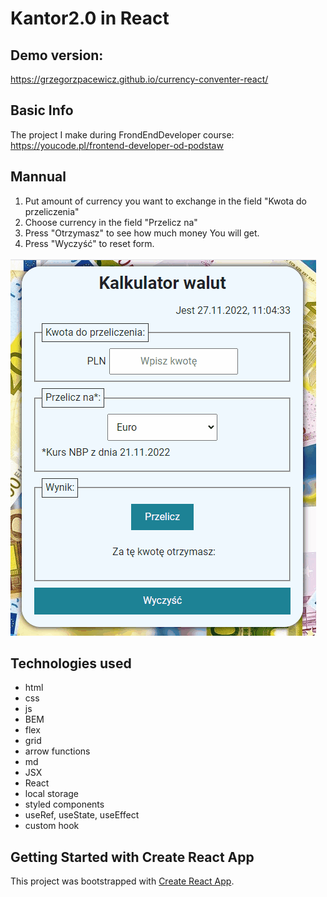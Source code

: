 # Kantor2.0 in React

## Demo version: 
https://grzegorzpacewicz.github.io/currency-conventer-react/

## Basic Info
The project I make during FrondEndDeveloper course: https://youcode.pl/frontend-developer-od-podstaw

## Mannual

1. Put amount of currency you want to exchange in the field "Kwota do przeliczenia"
2. Choose currency in the field "Przelicz na"
3. Press "Otrzymasz" to see how much money You will get.
4. Press "Wyczyść" to reset form.

![Demonstration](animation.gif)

## Technologies used
- html
- css
- js
- BEM
- flex
- grid
- arrow functions
- md
- JSX
- React
- local storage
- styled components
- useRef, useState, useEffect
- custom hook

## Getting Started with Create React App

This project was bootstrapped with [Create React App](https://github.com/facebook/create-react-app).
